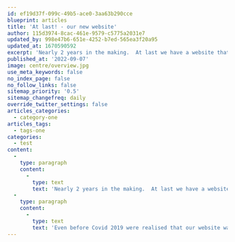 ```yaml
---
id: ef19d37f-099c-49b5-ace0-3aa63b290cce
blueprint: articles
title: 'At last! - our new website'
author: 115d3974-8cac-461e-9579-c5775a2031e7
updated_by: 998e47b6-651e-4252-b7ed-565ea3f20a95
updated_at: 1670590592
excerpt: 'Nearly 2 years in the making.  At last we have a website that better showcases what we do and how great our services are.'
published_at: '2022-09-07'
image: centre/overview.jpg
use_meta_keywords: false
no_index_page: false
no_follow_links: false
sitemap_priority: '0.5'
sitemap_changefreq: daily
override_twitter_settings: false
articles_categories:
  - category-one
articles_tags:
  - tags-one
categories:
  - test
content:
  -
    type: paragraph
    content:
      -
        type: text
        text: 'Nearly 2 years in the making.  At last we have a website that better showcases what we do and how great our services are.'
  -
    type: paragraph
    content:
      -
        type: text
        text: 'Even before Covid 2019 were realised that our website was much in need of an update.  '
---
```

